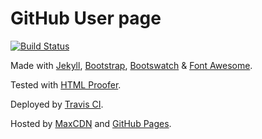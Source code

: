 GitHub User page
======================
[![Build Status](https://travis-ci.org/matthew-shaw/matthew-shaw.github.io.svg?branch=master)](https://travis-ci.org/matthew-shaw/matthew-shaw.github.io)

Made with [Jekyll](http://jekyllrb.com/), [Bootstrap](http://getbootstrap.com/), [Bootswatch](http://bootswatch.com/) & [Font Awesome](http://fortawesome.github.io/Font-Awesome/).

Tested with [HTML Proofer](https://github.com/gjtorikian/html-proofer).

Deployed by [Travis CI](https://travis-ci.org/matthew-shaw/matthew-shaw.github.io).

Hosted by [MaxCDN](http://www.bootstrapcdn.com/) and [GitHub Pages](https://pages.github.com/).
